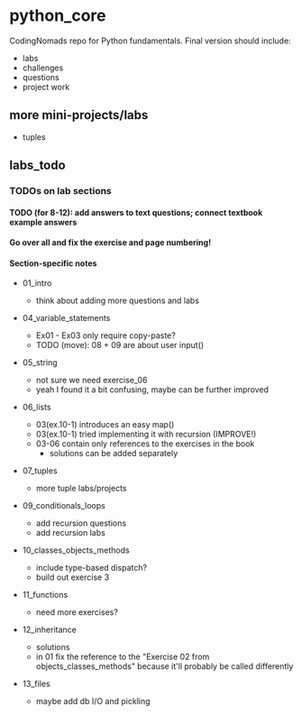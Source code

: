 # python_core

CodingNomads repo for Python fundamentals. Final version should include:

- labs
- challenges
- questions
- project work

## more mini-projects/labs
- tuples

## labs_todo

### TODOs on lab sections

#### TODO (for 8-12): add answers to text questions; connect textbook example answers
#### Go over all and fix the exercise and page numbering!

#### Section-specific notes

- 01_intro
    - think about adding more questions and labs

- 04_variable_statements
    - Ex01 - Ex03 only require copy-paste?
    - TODO (move): 08 + 09 are about user input()

- 05_string
    - not sure we need exercise_06
    - yeah I found it a bit confusing, maybe can be further improved

- 06_lists
    - 03(ex.10-1) introduces an easy map()
    - 03(ex.10-1) tried implementing it with recursion (IMPROVE!)
    - 03-06 contain only references to the exercises in the book
        - solutions can be added separately

- 07_tuples
    - more tuple labs/projects

- 09_conditionals_loops
    - add recursion questions
    - add recursion labs

- 10_classes_objects_methods
    - include type-based dispatch?
    - build out exercise 3

- 11_functions
    - need more exercises?

- 12_inheritance
    - solutions
    - in 01 fix the reference to the "Exercise 02 from objects_classes_methods"
        because it'll probably be called differently

- 13_files
    - maybe add db I/O and pickling
